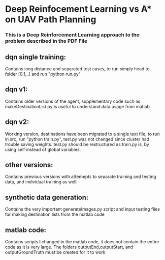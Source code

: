 # Deep Reinfocement Learning vs A* on UAV Path Planning #
### This is a Deep Reinforcement Learning approach to the problem described in the PDF File ###

## dqn single training: ## 
  Contains long distance and separated test cases, to run simply head to folder [0,1,..] and run "python run.py"
## dqn v1: ##
  Contains older versions of the agent, supplementary code such as makeDestinationList.py is useful to understand data usage from matlab
## dqn v2: ##
  Working version, destinations have been migrated to a single text file, to run in src, run "python train.py", test.py was not changed since cluster had trouble saving weights. test.py should be restructured as train.py is, by using self instead of global variables.
## other versions: ##
  Contains previous versions with attemepts to separate training and testing data, and individual training as well
## synthetic data generation: ##
  Contains the very important generateImages.py script and input testing files for making destination lists from the matlab code
## matlab code: ##
  Contains scripts I changed in the matlab code, it does not contain the entire code as it is very large. The folders outputEnd,outputStart, and outputGroundTruth must be created for it to work
